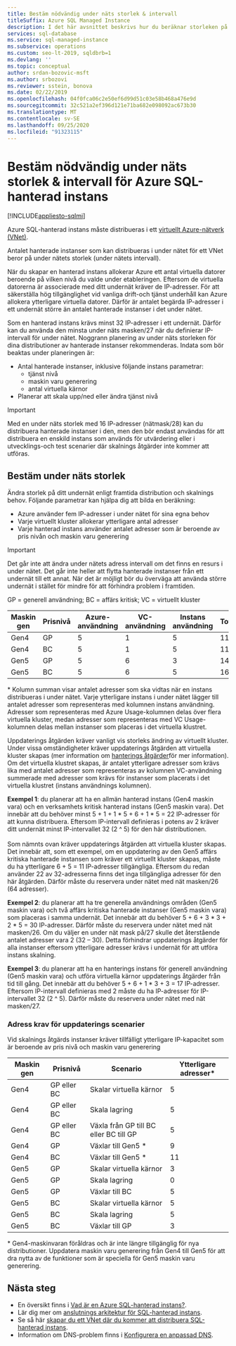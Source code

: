 ```yaml
---
title: Bestäm nödvändig under näts storlek & intervall
titleSuffix: Azure SQL Managed Instance
description: I det här avsnittet beskrivs hur du beräknar storleken på det undernät där den hanterade Azure SQL-instansen ska distribueras.
services: sql-database
ms.service: sql-managed-instance
ms.subservice: operations
ms.custom: seo-lt-2019, sqldbrb=1
ms.devlang: ''
ms.topic: conceptual
author: srdan-bozovic-msft
ms.author: srbozovi
ms.reviewer: sstein, bonova
ms.date: 02/22/2019
ms.openlocfilehash: 04f0fca06c2e50ef6d99d51c03e58b468a476e9d
ms.sourcegitcommit: 32c521a2ef396d121e71ba682e098092ac673b30
ms.translationtype: MT
ms.contentlocale: sv-SE
ms.lasthandoff: 09/25/2020
ms.locfileid: "91323115"
---
```

# <a name="determine-required-subnet-size--range-for-azure-sql-managed-instance"></a>Bestäm nödvändig under näts storlek & intervall för Azure SQL-hanterad instans
[!INCLUDE[appliesto-sqlmi](../includes/appliesto-sqlmi.md)]

Azure SQL-hanterad instans måste distribueras i ett [virtuellt Azure-nätverk (VNet)](../../virtual-network/virtual-networks-overview.md).

Antalet hanterade instanser som kan distribueras i under nätet för ett VNet beror på under nätets storlek (under nätets intervall).

När du skapar en hanterad instans allokerar Azure ett antal virtuella datorer beroende på vilken nivå du valde under etableringen. Eftersom de virtuella datorerna är associerade med ditt undernät kräver de IP-adresser. För att säkerställa hög tillgänglighet vid vanliga drift-och tjänst underhåll kan Azure allokera ytterligare virtuella datorer. Därför är antalet begärda IP-adresser i ett undernät större än antalet hanterade instanser i det under nätet.

Som en hanterad instans krävs minst 32 IP-adresser i ett undernät. Därför kan du använda den minsta under näts masken/27 när du definierar IP-intervall för under nätet. Noggrann planering av under näts storleken för dina distributioner av hanterade instanser rekommenderas. Indata som bör beaktas under planeringen är:

- Antal hanterade instanser, inklusive följande instans parametrar:
  - tjänst nivå
  - maskin varu generering
  - antal virtuella kärnor
- Planerar att skala upp/ned eller ändra tjänst nivå

> [!IMPORTANT]
> Med en under näts storlek med 16 IP-adresser (nätmask/28) kan du distribuera hanterade instanser i den, men den bör endast användas för att distribuera en enskild instans som används för utvärdering eller i utvecklings-och test scenarier där skalnings åtgärder inte kommer att utföras.

## <a name="determine-subnet-size"></a>Bestäm under näts storlek

Ändra storlek på ditt undernät enligt framtida distribution och skalnings behov. Följande parametrar kan hjälpa dig att bilda en beräkning:

- Azure använder fem IP-adresser i under nätet för sina egna behov
- Varje virtuellt kluster allokerar ytterligare antal adresser 
- Varje hanterad instans använder antalet adresser som är beroende av pris nivån och maskin varu generering

> [!IMPORTANT]
> Det går inte att ändra under nätets adress intervall om det finns en resurs i under nätet. Det går inte heller att flytta hanterade instanser från ett undernät till ett annat. När det är möjligt bör du överväga att använda större undernät i stället för mindre för att förhindra problem i framtiden.

GP = generell användning; BC = affärs kritisk; VC = virtuellt kluster

| **Maskin gen** | **Prisnivå** | **Azure-användning** | **VC-användning** | **Instans användning** | **Totalt*** |
| --- | --- | --- | --- | --- | --- |
| Gen4 | GP | 5 | 1 | 5 | 11 |
| Gen4 | BC | 5 | 1 | 5 | 11 |
| Gen5 | GP | 5 | 6 | 3 | 14 |
| Gen5 | BC | 5 | 6 | 5 | 16 |

  \* Kolumn summan visar antalet adresser som ska vidtas när en instans distribueras i under nätet. Varje ytterligare instans i under nätet lägger till antalet adresser som representeras med kolumnen instans användning. Adresser som representeras med Azure Usage-kolumnen delas över flera virtuella kluster, medan adresser som representeras med VC Usage-kolumnen delas mellan instanser som placeras i det virtuella klustret.

Uppdaterings åtgärden kräver vanligt vis storleks ändring av virtuellt kluster. Under vissa omständigheter kräver uppdaterings åtgärden att virtuella kluster skapas (mer information om [hanterings åtgärder](sql-managed-instance-paas-overview.md#management-operations)för mer information). Om det virtuella klustret skapas, är antalet ytterligare adresser som krävs lika med antalet adresser som representeras av kolumnen VC-användning summerade med adresser som krävs för instanser som placerats i det virtuella klustret (instans användnings kolumnen).

**Exempel 1**: du planerar att ha en allmän hanterad instans (Gen4 maskin vara) och en verksamhets kritisk hanterad instans (Gen5 maskin vara). Det innebär att du behöver minst 5 + 1 + 1 * 5 + 6 + 1 * 5 = 22 IP-adresser för att kunna distribuera. Eftersom IP-intervall definieras i potens av 2 kräver ditt undernät minst IP-intervallet 32 (2 ^ 5) för den här distributionen.<br><br>
Som nämnts ovan kräver uppdaterings åtgärden att virtuella kluster skapas. Det innebär att, som ett exempel, om en uppdatering av den Gen5 affärs kritiska hanterade instansen som kräver ett virtuellt kluster skapas, måste du ha ytterligare 6 + 5 = 11 IP-adresser tillgängliga. Eftersom du redan använder 22 av 32-adresserna finns det inga tillgängliga adresser för den här åtgärden. Därför måste du reservera under nätet med nät masken/26 (64 adresser).

**Exempel 2**: du planerar att ha tre generella användnings områden (Gen5 maskin vara) och två affärs kritiska hanterade instanser (Gen5 maskin vara) som placeras i samma undernät. Det innebär att du behöver 5 + 6 + 3 * 3 + 2 * 5 = 30 IP-adresser. Därför måste du reservera under nätet med nät masken/26. Om du väljer en under nät mask på/27 skulle det återstående antalet adresser vara 2 (32 – 30). Detta förhindrar uppdaterings åtgärder för alla instanser eftersom ytterligare adresser krävs i undernät för att utföra instans skalning.

**Exempel 3**: du planerar att ha en hanterings instans för generell användning (Gen5 maskin vara) och utföra virtuella kärnor uppdaterings åtgärder från tid till gång. Det innebär att du behöver 5 + 6 + 1 * 3 + 3 = 17 IP-adresser. Eftersom IP-intervall definieras med 2 måste du ha IP-adresser för IP-intervallet 32 (2 ^ 5). Därför måste du reservera under nätet med nät masken/27.

### <a name="address-requirements-for-update-scenarios"></a>Adress krav för uppdaterings scenarier

Vid skalnings åtgärds instanser kräver tillfälligt ytterligare IP-kapacitet som är beroende av pris nivå och maskin varu generering

| **Maskin gen** | **Prisnivå** | **Scenario** | **Ytterligare adresser*** |
| --- | --- | --- | --- |
| Gen4 | GP eller BC | Skalar virtuella kärnor | 5 |
| Gen4 | GP eller BC | Skala lagring | 5 |
| Gen4 | GP eller BC | Växla från GP till BC eller BC till GP | 5 |
| Gen4 | GP | Växlar till Gen5 * | 9 |
| Gen4 | BC | Växlar till Gen5 * | 11 |
| Gen5 | GP | Skalar virtuella kärnor | 3 |
| Gen5 | GP | Skala lagring | 0 |
| Gen5 | GP | Växlar till BC | 5 |
| Gen5 | BC | Skalar virtuella kärnor | 5 |
| Gen5 | BC | Skala lagring | 5 |
| Gen5 | BC | Växlar till GP | 3 |

  \* Gen4-maskinvaran föråldras och är inte längre tillgänglig för nya distributioner. Uppdatera maskin varu generering från Gen4 till Gen5 för att dra nytta av de funktioner som är speciella för Gen5 maskin varu generering.

## <a name="next-steps"></a>Nästa steg

- En översikt finns i [Vad är en Azure SQL-hanterad instans?](sql-managed-instance-paas-overview.md).
- Lär dig mer om [anslutnings arkitektur för SQL-hanterad instans](connectivity-architecture-overview.md).
- Se så här [skapar du ett VNet där du kommer att distribuera SQL-hanterad instans](virtual-network-subnet-create-arm-template.md).
- Information om DNS-problem finns i [Konfigurera en anpassad DNS](custom-dns-configure.md).
